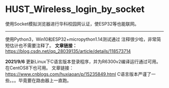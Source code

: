 # HUST_Wireless_login_by_socket
使用Socket模拟浏览器进行华科校园网认证，使ESP32等也能联网。

----
使用Python3，Win10和ESP32+micropython1.14测试通过
注释很少哈，非常简短估计也不需要注释了。
**文章链接：**
https://blog.csdn.net/qq_28039135/article/details/118573714

**2021/9/6**
更新Linux下C语言版本登录程序，并为R6300v2编译运行通过可用。在CentOS8下也可用。
文章链接：
https://www.cnblogs.com/huxiaoan/p/15235849.html
C语言版本严谨了一些。。。毕竟要在路由器上一直跑。
